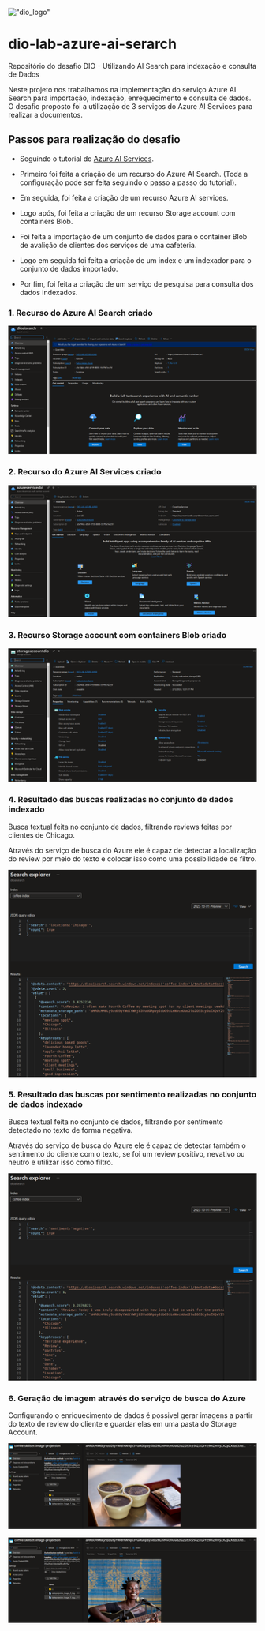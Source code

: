 !["dio_logo"](https://digitalinnovationone.github.io/roadmaps/assets/logo-dio.svg)

# dio-lab-azure-ai-serarch
Repositório do desafio DIO - Utilizando AI Search para indexação e consulta de Dados

Neste projeto nos trabalhamos na implementação do serviço Azure AI Search para importação, indexação, enrequecimento e consulta de dados. O desafio proposto foi a utilização de 3 serviços do Azure AI Services para realizar a documentos.

## Passos para realização do desafio

- Seguindo o tutorial do [Azure AI Services](https://microsoftlearning.github.io/mslearn-ai-fundamentals/Instructions/Labs/11-ai-search.html).

- Primeiro foi feita a criação de um recurso do Azure AI Search. (Toda a configuração pode ser feita seguindo o passo a passo do tutorial).
- Em seguida, foi feita a criação de um recurso Azure AI services.
- Logo após, foi feita a criação de um recurso Storage account com containers Blob.
- Foi feita a importação de um conjunto de dados para o container Blob de avalição de clientes dos serviços de uma cafeteria.
- Logo em seguida foi feita a criação de um index e um indexador para o conjunto de dados importado.
- Por fim, foi feita a criação de um serviço de pesquisa para consulta dos dados indexados.


### 1. Recurso do Azure AI Search criado

![output-1](outputs/output-image-1.png)

### 2. Recurso do Azure AI Services criado

![output-2](outputs/output-image-2.png)

### 3. Recurso Storage account com containers Blob criado

![output-3](outputs/output-image-3.png)

### 4. Resultado das buscas realizadas no conjunto de dados indexado

Busca textual feita no conjunto de dados, filtrando reviews feitas por clientes de Chicago.

Através do serviço de busca do Azure ele é capaz de detectar a localização do review por meio do texto e colocar isso como uma possibilidade de filtro.

![output-4](outputs/output-image-4.png)

### 5. Resultado das buscas por sentimento realizadas no conjunto de dados indexado

Busca textual feita no conjunto de dados, filtrando por sentimento detectado no texto de forma negativa.

Através do serviço de busca do Azure ele é capaz de detectar também o sentimento do cliente com o texto, se foi um review positivo, nevativo ou neutro e utilizar isso como filtro.

![output-5](outputs/output-image-5.png)

### 6. Geração de imagem através do serviço de busca do Azure

Configurando o enriquecimento de dados é possivel gerar imagens a partir do texto de review do cliente e guardar elas em uma pasta do Storage Account.

![output-6](outputs/output-image-6.png)

![output-7](outputs/output-image-7.png)
